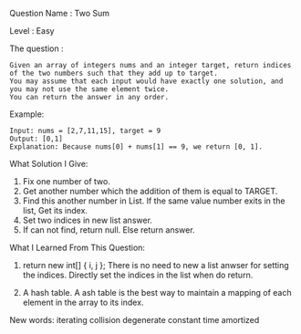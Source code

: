 Question Name : Two Sum

Level : Easy

The question : 

    Given an array of integers nums and an integer target, return indices of the two numbers such that they add up to target.
    You may assume that each input would have exactly one solution, and you may not use the same element twice.
    You can return the answer in any order.

  Example:

    Input: nums = [2,7,11,15], target = 9
    Output: [0,1]
    Explanation: Because nums[0] + nums[1] == 9, we return [0, 1].
    
What Solution I Give:
1. Fix one number of two.
2. Get another number which the addition of them is equal to TARGET.
3. Find this another number in List. If the same value number exits in the list, Get its index.
4. Set two indices in new list answer.
5. If can not find, return null. Else return answer.

What I Learned From This Question:
1. return new int[] { i, j };
    There is no need to new a list anwser for setting the indices. Directly set the indices in the list when do return.
 
2. A hash table.
    A ash table is the best way to maintain a mapping of each element in the array to its index.

New words:
    iterating
    collision
    degenerate 
    constant time
    amortized 
    
